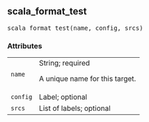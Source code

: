 <a name="#scala_format_test"></a>
## scala_format_test

<pre>
scala_format_test(name, config, srcs)
</pre>



### Attributes

<table class="params-table">
  <colgroup>
    <col class="col-param" />
    <col class="col-description" />
  </colgroup>
  <tbody>
    <tr id="#scala_format_test_name">
      <td><code>name</code></td>
      <td>
        String; required
        <p>
          A unique name for this target.
        </p>
      </td>
    </tr>
    <tr id="#scala_format_test_config">
      <td><code>config</code></td>
      <td>
        Label; optional
      </td>
    </tr>
    <tr id="#scala_format_test_srcs">
      <td><code>srcs</code></td>
      <td>
        List of labels; optional
      </td>
    </tr>
  </tbody>
</table>


